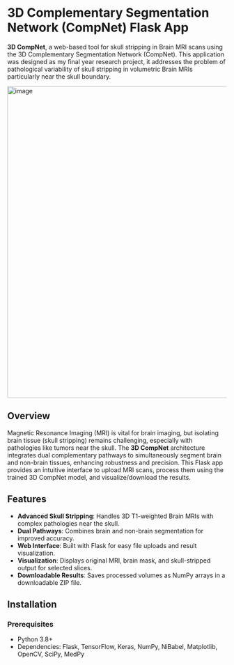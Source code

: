 # 3D Complementary Segmentation Network (CompNet) Flask App

**3D CompNet**, a web-based tool for skull stripping in Brain MRI scans using the 3D Complementary Segmentation Network (CompNet). This application was designed as my final year research project, it addresses the problem of pathological variability of skull stripping in volumetric Brain MRIs particularly near the skull boundary.

<img width="716" alt="image" src="https://github.com/user-attachments/assets/e2d44837-41e9-4154-b696-153185137db8" />

## Overview

Magnetic Resonance Imaging (MRI) is vital for brain imaging, but isolating brain tissue (skull stripping) remains challenging, especially with pathologies like tumors near the skull. The **3D CompNet** architecture integrates dual complementary pathways to simultaneously segment brain and non-brain tissues, enhancing robustness and precision. This Flask app provides an intuitive interface to upload MRI scans, process them using the trained 3D CompNet model, and visualize/download the results.

## Features

- **Advanced Skull Stripping**: Handles 3D T1-weighted Brain MRIs with complex pathologies near the skull.
- **Dual Pathways**: Combines brain and non-brain segmentation for improved accuracy.
- **Web Interface**: Built with Flask for easy file uploads and result visualization.
- **Visualization**: Displays original MRI, brain mask, and skull-stripped output for selected slices.
- **Downloadable Results**: Saves processed volumes as NumPy arrays in a downloadable ZIP file.

## Installation

### Prerequisites
- Python 3.8+
- Dependencies: Flask, TensorFlow, Keras, NumPy, NiBabel, Matplotlib, OpenCV, SciPy, MedPy
